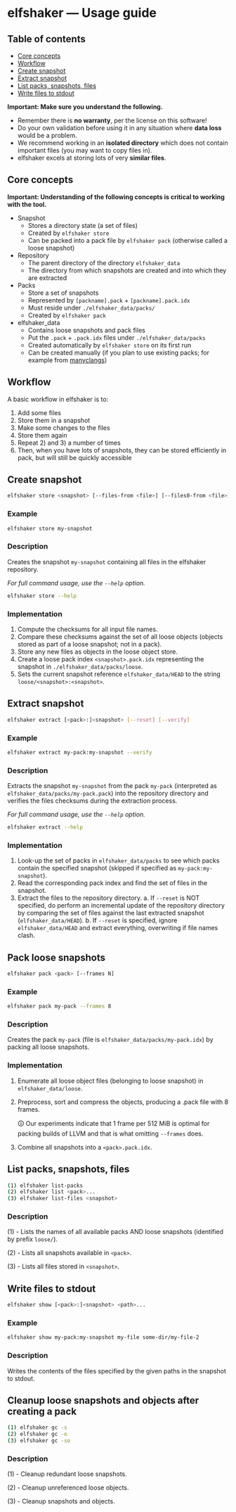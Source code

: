 # elfshaker — Usage guide

## Table of contents
- [Core concepts](#core-concepts)
- [Workflow](#workflow)
- [Create snapshot](#create-snapshot)
- [Extract snapshot](#extract-snapshot)
- [List packs, snapshots, files](#extract-snapshot)
- [Write files to stdout](#write-files-to-stdout)

**Important: Make sure you understand the following.**

- Remember there is **no warranty**, per the license on this software!
- Do your own validation before using it in any situation where **data loss** would be a problem.
- We recommend working in an **isolated directory** which does not contain important files (you may want to copy files in).
- elfshaker excels at storing lots of very **similar files**.

## Core concepts

**Important: Understanding of the following concepts is critical to working with the tool.**

- Snapshot
    - Stores a directory state (a set of files)
    - Created by `elfshaker store`
    - Can be packed into a pack file by `elfshaker pack` (otherwise called a loose snapshot)
- Repository
    - The parent directory of the directory `elfshaker_data`
    - The directory from which snapshots are created and into which they are extracted
- Packs
    - Store a set of snapshots
    - Represented by `[packname].pack` + `[packname].pack.idx`
    - Must reside under `./elfshaker_data/packs/`
    - Created by `elfshaker pack`
- elfshaker_data
    - Contains loose snapshots and pack files
    - Put the `.pack` + `.pack.idx` files under `./elfshaker_data/packs`
    - Created automatically by `elfshaker store` on its first run
    - Can be created manually (if you plan to use existing packs; for example from [manyclangs](https://github.com/elfshaker/manyclangs))

## Workflow

A basic workflow in elfshaker is to:
1) Add some files
2) Store them in a snapshot
3) Make some changes to the files
4) Store them again
5) Repeat 2) and 3) a number of times
6) Then, when you have lots of snapshots, they can be stored efficiently in pack, but will still be quickly accessible

## Create snapshot
```bash
elfshaker store <snapshot> [--files-from <file>] [--files0-from <file>]
```

### Example
```bash
elfshaker store my-snapshot
```

### Description
Creates the snapshot `my-snapshot` containing all files in the elfshaker repository.

*For full command usage, use the `--help` option.*
```bash
elfshaker store --help
```

### Implementation
1. Compute the checksums for all input file names.
2. Compare these checksums against the set of all loose objects (objects stored as part of a loose snapshot; not in a pack).
3. Store any new files as objects in the loose object store.
4. Create a loose pack index `<snapshot>.pack.idx` representing the snapshot in `./elfshaker_data/packs/loose`.
5. Sets the current snapshot reference `elfshaker_data/HEAD` to the string `loose/<snapshot>:<snapshot>`.

## Extract snapshot
```bash
elfshaker extract [<pack>:]<snapshot> [--reset] [--verify]
```

### Example
```bash
elfshaker extract my-pack:my-snapshot --verify
```

### Description
Extracts the snapshot `my-snapshot` from the pack `my-pack` (interpreted as `elfshaker_data/packs/my-pack.pack`) into the repository directory and verifies the files checksums during the extraction process.

*For full command usage, use the `--help` option.*
```bash
elfshaker extract --help
```

### Implementation
1. Look-up the set of packs in `elfshaker_data/packs` to see which packs contain the specified snapshot (skipped if specified as `my-pack:my-snapshot`).
2. Read the corresponding pack index and find the set of files in the snapshot.
3. Extract the files to the repository directory.
    a. If `--reset` is NOT specified, do perform an incremental update of the repository directory by comparing the set of files against the last extracted snapshot (`elfshaker_data/HEAD`).
    b. If `--reset` is specified, ignore `elfshaker_data/HEAD` and extract everything, overwriting if file names clash.

## Pack loose snapshots
```bash
elfshaker pack <pack> [--frames N]
```

### Example
```bash
elfshaker pack my-pack --frames 8
```

### Description
Creates the pack `my-pack` (file is `elfshaker_data/packs/my-pack.idx`) by packing all loose snapshots.

### Implementation
1. Enumerate all loose object files (belonging to loose snapshot) in `elfshaker_data/loose`.
2. Preprocess, sort and compress the objects, producing a .pack file with 8 frames.

    🛈 Our experiments indicate that 1 frame per 512 MiB is optimal for packing builds of LLVM and that is what omitting `--frames` does.

3. Combine all snapshots into a `<pack>.pack.idx`.

## List packs, snapshots, files
```bash
(1) elfshaker list-packs
(2) elfshaker list <pack>...
(3) elfshaker list-files <snapshot>
```

### Description
(1) - Lists the names of all available packs AND loose snapshots (identified by prefix `loose/`).

(2) - Lists all snapshots available in `<pack>`.

(3) - Lists all files stored in `<snapshot>`.

## Write files to stdout
```bash
elfshaker show [<pack>:]<snapshot> <path>...
```

### Example
```bash
elfshaker show my-pack:my-snapshot my-file some-dir/my-file-2
```

### Description
Writes the contents of the files specified by the given paths in the snapshot to stdout.

## Cleanup loose snapshots and objects after creating a pack
```bash
(1) elfshaker gc -s
(2) elfshaker gc -o
(3) elfshaker gc -so
```

### Description
(1) - Cleanup redundant loose snapshots.

(2) - Cleanup unreferenced loose objects.

(3) - Cleanup snapshots and objects.
